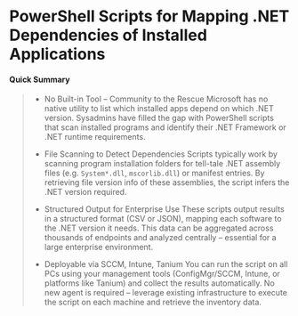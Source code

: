 # PowerShell Scripts for Mapping .NET Dependencies of Installed Applications

#### Quick Summary
>
> - No Built-in Tool – Community to the Rescue
> Microsoft has no native utility to list which installed apps depend on which .NET version. Sysadmins have filled the gap with PowerShell scripts that scan installed programs and identify their .NET Framework or .NET runtime requirements.
> 
> - File Scanning to Detect Dependencies
> Scripts typically work by scanning program installation folders for tell-tale .NET assembly files (e.g. `System*.dll`, `mscorlib.dll`) or manifest entries. By retrieving file version info of these assemblies, the script infers the .NET version required.
> 
> - Structured Output for Enterprise Use
> These scripts output results in a structured format (CSV or JSON), mapping each software to the .NET version it needs. This data can be aggregated across thousands of endpoints and analyzed centrally – essential for a large enterprise environment.
> 
> - Deployable via SCCM, Intune, Tanium
> You can run the script on all PCs using your management tools (ConfigMgr/SCCM, Intune, or platforms like Tanium) and collect the results automatically. No new agent is required – leverage existing infrastructure to execute the script on each machine and retrieve the inventory data.
